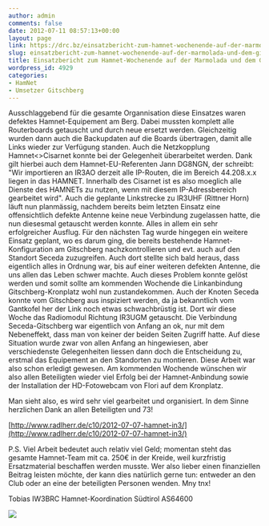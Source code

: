 ```yaml
---
author: admin
comments: false
date: 2012-07-11 08:57:13+00:00
layout: page
link: https://drc.bz/einsatzbericht-zum-hamnet-wochenende-auf-der-marmolada-und-dem-gitschberg/
slug: einsatzbericht-zum-hamnet-wochenende-auf-der-marmolada-und-dem-gitschberg
title: Einsatzbericht zum Hamnet-Wochenende auf der Marmolada und dem Gitschberg
wordpress_id: 4929
categories:
- HamNet
- Umsetzer Gitschberg
---
```


Ausschlaggebend für die gesamte Organnisation diese Einsatzes waren defektes Hamnet-Equipement am Berg. Dabei mussten komplett alle Routerboards getauscht und durch neue ersetzt werden.
Gleichzeitig wurden dann auch die Backupdaten auf die Boards übertragen, damit alle Links wieder zur Verfügung standen. Auch die Netzkopplung Hamnet<>Cisarnet konnte bei der Gelegenheit überarbeitet werden. Dank gilt hierbei auch dem Hamnet-EU-Referenten Jann DG8NGN, der schreibt: "Wir importieren an IR3AO derzeit alle IP-Routen, die im Bereich 44.208.x.x liegen in das HAMNET. Innerhalb des Cisarnet ist es also moeglich alle Dienste des HAMNETs zu nutzen, wenn mit diesem IP-Adressbereich gearbeitet wird".
Auch die geplante Linkstrecke zu IR3UHF (Rittner Horn) läuft nun planmässig, nachdem bereits beim letzten Einsatz eine offensichtlich defekte Antenne keine neue Verbindung zugelassen hatte, die nun diesesmal getauscht werden konnte.
Alles in allem ein sehr erfolgreicher Ausflug.
Für den nächsten Tag wurde hingegen ein weitere Einsatz geplant, wo es darum ging, die bereits bestehende Hamnet-Konfiguration am Gitschberg nachzkontrollieren und evt. auch auf den Standort Seceda zuzugreifen. Auch dort stellte sich bald heraus, dass eigentlich alles in Ordnung war, bis auf einer weiteren defekten Antenne, die uns allen das Leben schwer machte. Auch dieses Problem konnte gelöst werden und somit sollte am kommenden Wochende die Linkanbindung Gitschberg-Kronplatz wohl nun zustandekommen.
Auch der Knoten Seceda konnte vom Gitschberg aus inspiziert werden, da ja bekanntlich vom Gantkofel her der Link noch etwas schwachbrüstig ist. Dort wir diese Woche das Radiomodul Richtung IR3UGM getauscht.
Die Verbindung Seceda-Gitschberg war eigentlich von Anfang an ok, nur mit dem Nebeneffekt, dass man von keiner der beiden Seiten Zugriff hatte. Auf diese Situation wurde zwar von allen Anfang an hingewiesen, aber verschiedenste Gelegenheiten liessen dann doch die Entscheidung zu, erstmal das Equipement an den Standorten zu montieren. Diese Arbeit war also schon erledigt gewesen.
Am kommenden Wochende wünschen wir also allen Beteiligten wieder viel Erfolg bei der Hamnet-Anbindung sowie der Installation der HD-Fotowebcam von Flori auf dem Kronplatz.

Man sieht also, es wird sehr viel gearbeitet und organisiert. In dem Sinne herzlichen Dank an allen Beteiligten und 73!

[http://www.radlherr.de/c10/2012-07-07-hamnet-in3/](http://www.radlherr.de/c10/2012-07-07-hamnet-in3/)

P.S.
Viel Arbeit bedeutet auch relativ viel Geld; momentan steht das gesamte Hamnet-Team mit ca. 250€ in der Kreide, weil kurzfristig Ersatzmaterial beschaffen werden musste. Wer also lieber einen finanziellen Beitrag leisten möchte, der kann dies natürlich gerne tun: entweder an den Club oder an eine der beteiligten Personen wenden. Mny tnx!

Tobias
IW3BRC
Hamnet-Koordination Südtirol AS64600

[![](https://drc.bz/wp-content/uploads/2012/07/ir3ao_0707121.jpg)](https://drc.bz/wp-content/uploads/2012/07/ir3ao_0707121.jpg)






























